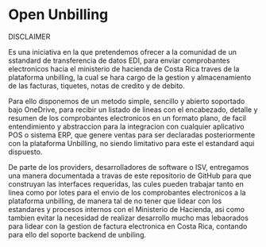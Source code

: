 # Open Unbilling

DISCLAIMER

Es una iniciativa en la que pretendemos ofrecer a la comunidad de un sstandard de transferencia de datos EDI, para enviar comprobantes electronicos hacia el ministerio de hacienda de Costa Rica traves de la plataforma unbilling, la cual se hara cargo de la gestion y almacenamiento de las facturas, tiquetes, notas de credito y de debito. 

Para ello disponemos de un metodo simple, sencillo y abierto soportado bajo OneDrive, para recibir un listado de lineas con el encabezado, detalle y resumen de los comprobantes electronicos en un formato plano, de facil entendimiento y abstraccion para la integracion con cualquier aplicativo POS o sistema ERP, que genere ventas para ser declaradas posteriormente con la plataforma Unbilling, no siendo limitativo para este el estandard aqui dispuesto.

De parte de los providers, desarrolladores de software o ISV, entregamos una manera documentada a travas de este repositorio de GitHub para que construyan las interfaces requeridas, las cules pueden trabajar tanto en linea como por lotes para el envio de los comprobantes electronicos a la plataforma unbilling, de manera tal de no tener que lidear con los estandares y procesos internos con el Ministerio de Hacienda, asi como tambien evitar la necesidad de realizar desarrollo mucho mas lebaorados para lidear con la gestion de factura electronica en Costa Rica, contando para ello del soporte backend de unbiling.



